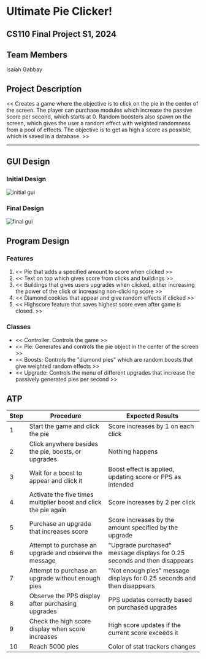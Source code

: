# Ultimate Pie Clicker! 
## CS110 Final Project S1, 2024
## Team Members
Isaiah Gabbay

## Project Description
<< Creates a game where the objective is to click on the pie in the center of the screen. The player can purchase modules which increase the passive score per second, which starts at 0. Random boosters also spawn on the screen, which gives the user a random effect with weighted randomness from a pool of effects. The objective is to get as high a score as possible, which is saved in a database. >>
***

## GUI Design
### Initial Design
![initial gui](/assets/firstgui.png)
### Final Design
![final gui](/assets/finalgui.png)

## Program Design
### Features

1. << Pie that adds a specified amount to score when clicked >>
2. << Text on top which gives score from clicks and buildings >>
3. << Buildings that gives users upgrades when clicked, either increasing the power of the click or increasing non-clicking score >>
4. << Diamond cookies that appear and give random effects if clicked >>
5. << Highscore feature that saves highest score even after game is closed. >>

### Classes
- << Controller: Controls the game >>
- << Pie: Generates and controls the pie object in the center of the screen >>
- << Boosts: Controls the "diamond pies" which are random boosts that give weighted random effects >>
- << Upgrade: Controls the menu of different upgrades that increase the passively generated pies per second >>


## ATP
| Step | Procedure                                            | Expected Results                                           |
|------|------------------------------------------------------|-----------------------------------------------------------|
| 1    | Start the game and click the pie                    | Score increases by 1 on each click                        |
| 2    | Click anywhere besides the pie, boosts, or upgrades                    | Nothing happens                        |
| 3    | Wait for a boost to appear and click it             | Boost effect is applied, updating score or PPS as intended|
| 4    | Activate the five times multiplier boost and click the pie again | Score increases by 2 per click                           |
| 5    | Purchase an upgrade that increases score            | Score increases by the amount specified by the upgrade    |
| 6    | Attempt to purchase an upgrade and observe the message | "Upgrade purchased" message displays for 0.25 seconds and then disappears |
| 7    | Attempt to purchase an upgrade without enough pies  | "Not enough pies" message displays for 0.25 seconds and then disappears |
| 8    | Observe the PPS display after purchasing upgrades   | PPS updates correctly based on purchased upgrades         |
| 9    | Check the high score display when score increases   | High score updates if the current score exceeds it        |
| 10   | Reach 5000 pies                                     | Color of stat trackers changes                            |


















